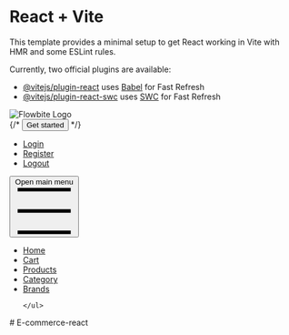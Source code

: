 # React + Vite

This template provides a minimal setup to get React working in Vite with HMR and some ESLint rules.

Currently, two official plugins are available:

- [@vitejs/plugin-react](https://github.com/vitejs/vite-plugin-react/blob/main/packages/plugin-react/README.md) uses [Babel](https://babeljs.io/) for Fast Refresh
- [@vitejs/plugin-react-swc](https://github.com/vitejs/vite-plugin-react-swc) uses [SWC](https://swc.rs/) for Fast Refresh


<nav className=" bg-white dark:bg-gray-900 fixed w-full z-20 top-0 start-0 border-b border-gray-200 dark:border-gray-600">
  <div className="max-w-screen-xl   flex justify-between  items-center mx-auto p-4">
  <a className=" flex-col md:flex items-center space-x-3 rtl:space-x-reverse">
      <img src={freshCart} className="h-8" alt="Flowbite Logo" />
  </a>
  <div className=" order-3 space-x-3 md:space-x-0 rtl:space-x-reverse">
  {/* <button type="button" class="text-white bg-blue-700 hover:bg-blue-800 focus:ring-4 focus:outline-none focus:ring-blue-300 font-medium rounded-lg text-sm px-4 py-2 text-center dark:bg-blue-600 dark:hover:bg-blue-700 dark:focus:ring-blue-800">Get started</button> */}
  <ul className={`md:flex flex-col md:order-2 p-4 md:p-0 mt-4 font-medium border border-gray-100 rounded-lg bg-gray-50 md:space-x-8 rtl:space-x-reverse md:flex-row md:mt-0 md:border-0 md:bg-white dark:bg-gray-800 md:dark:bg-gray-900 dark:border-gray-700 ${isMenuVisible?'flex':'hidden'}`}>
  <li>
        <a href="#" className="block py-2 px-3 text-gray-900 rounded hover:bg-gray-100 md:hover:bg-transparent md:hover:text-blue-700 md:p-0 md:dark:hover:text-blue-500 dark:text-white dark:hover:bg-gray-700 dark:hover:text-white md:dark:hover:bg-transparent dark:border-gray-700">
          Login</a>
      </li>
      <li>
        <a href="#" className="block py-2 px-3 text-gray-900 rounded hover:bg-gray-100 md:hover:bg-transparent md:hover:text-blue-700 md:p-0 md:dark:hover:text-blue-500 dark:text-white dark:hover:bg-gray-700 dark:hover:text-white md:dark:hover:bg-transparent dark:border-gray-700">
          Register</a>
      </li>
      <li>
        <a href="#" className="block py-2 px-3 text-gray-900 rounded hover:bg-gray-100 md:hover:bg-transparent md:hover:text-blue-700 md:p-0 md:dark:hover:text-blue-500 dark:text-white dark:hover:bg-gray-700 dark:hover:text-white md:dark:hover:bg-transparent dark:border-gray-700">
          Logout</a>
      </li>
</ul>
      <button data-collapse-toggle="navbar-sticky" 
      type="button" 
      onClick={toggleMenu}
      aria-expanded={!isMenuVisible}
      className="inline-flex items-center p-2 w-10 h-10 justify-center text-sm text-gray-500 rounded-lg md:hidden hover:bg-gray-100 focus:outline-none focus:ring-2 focus:ring-gray-200 dark:text-gray-400 dark:hover:bg-gray-700 dark:focus:ring-gray-600" aria-controls="navbar-sticky" >
        <span className="sr-only">Open main menu</span>
        <svg className="w-5 h-5" aria-hidden="true" xmlns="http://www.w3.org/2000/svg" fill="none" viewBox="0 0 17 14">
            <path stroke="currentColor" strokeLinecap="round" strokeLinejoin="round" strokeWidth="2" d="M1 1h15M1 7h15M1 13h15"/>
        </svg>
    </button>
  </div>


 
  
 
  <div className={`items-center justify-between w-full md:flex md:w-auto md:order-1 ${isMenuVisible?'flex':'hidden'}`} id="navbar-sticky">
  <ul className={` md:flex flex-col p-4 md:p-0 me-10 mt-4 font-medium border border-gray-100 rounded-lg bg-gray-50 md:space-x-8 rtl:space-x-reverse md:flex-row md:mt-0 md:border-0 md:bg-white dark:bg-gray-800 md:dark:bg-gray-900 dark:border-gray-700`}>
      <li>
        <a href="#" className="block py-2 px-3 text-white bg-blue-700 rounded md:bg-transparent md:text-blue-700 md:p-0 md:dark:text-blue-500" aria-current="page">
          Home
        </a>
      </li>
      <li>
        <a href="#" className="block py-2 px-3 text-gray-900 rounded hover:bg-gray-100 md:hover:bg-transparent md:hover:text-blue-700 md:p-0 md:dark:hover:text-blue-500 dark:text-white dark:hover:bg-gray-700 dark:hover:text-white md:dark:hover:bg-transparent dark:border-gray-700">
          Cart</a>
      </li>
      <li>
        <a href="#" className="block py-2 px-3 text-gray-900 rounded hover:bg-gray-100 md:hover:bg-transparent md:hover:text-blue-700 md:p-0 md:dark:hover:text-blue-500 dark:text-white dark:hover:bg-gray-700 dark:hover:text-white md:dark:hover:bg-transparent dark:border-gray-700">
          Products</a>
      </li>
      <li>
        <a href="#" className="block py-2 px-3 text-gray-900 rounded hover:bg-gray-100 md:hover:bg-transparent md:hover:text-blue-700 md:p-0 md:dark:hover:text-blue-500 dark:text-white dark:hover:bg-gray-700 dark:hover:text-white md:dark:hover:bg-transparent dark:border-gray-700">
          Category</a>
      </li>
      <li>
        <a href="#" className="block py-2 px-3 text-gray-900 rounded hover:bg-gray-100 md:hover:bg-transparent md:hover:text-blue-700 md:p-0 md:dark:hover:text-blue-500 dark:text-white dark:hover:bg-gray-700 dark:hover:text-white md:dark:hover:bg-transparent dark:border-gray-700">
          Brands</a>
      </li>
     
     
    </ul>
  </div>
 
  </div>
 
  

</nav>#   E - c o m m e r c e - r e a c t  
 